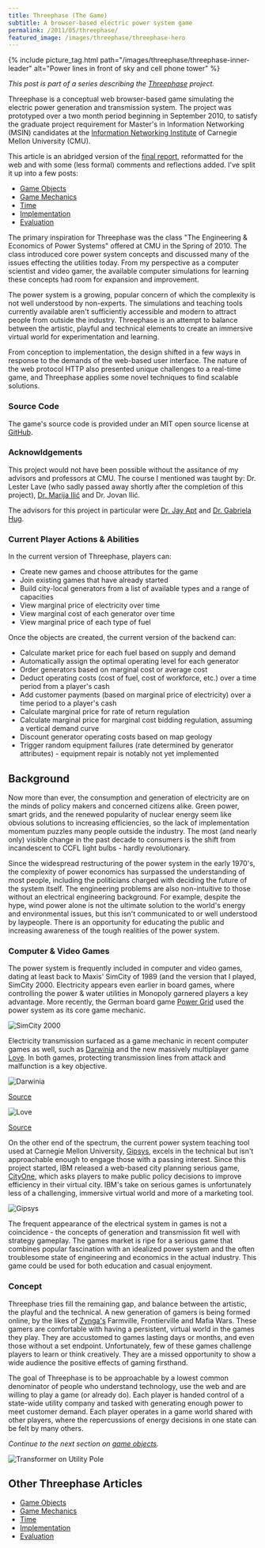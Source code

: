 ```yaml
---
title: Threephase (The Game)
subtitle: A browser-based electric power system game
permalink: /2011/05/threephase/
featured_image: /images/threephase/threephase-hero
---
```


{% include picture_tag.html path="/images/threephase/threephase-inner-leader" alt="Power lines in front of sky and cell phone tower" %}

*This post is part of a series describing the [Threephase](/2011/05/threephase/)
project.*

Threephase is a conceptual web browser-based game simulating the electric power
generation and transmission system. The project was prototyped over a two month
period beginning in September 2010, to satisfy the graduate project requirement
for Master's in Information Networking (MSIN) candidates at the [Information
Networking Institute](http://www.ini.cmu.edu) of Carnegie Mellon University
(CMU).

This article is an abridged version of the
[final report](/files/threephase/report.pdf),
reformatted for the web and with some (less formal) comments and reflections
added. I've split it up into a few posts:

* [Game Objects](/2011/05/threephase-game-objects/)
* [Game Mechanics](/2011/05/threephase-mechanics/)
* [Time](/2011/05/threephase-time/)
* [Implementation](/2011/05/threephase-implementation/)
* [Evaluation](/2011/05/threephase-time/)

The primary inspiration for Threephase was the class "The Engineering &
Economics of Power Systems" offered at CMU in the Spring of 2010. The class
introduced core power system concepts and discussed many of the issues effecting
the utilities today. From my perspective as a computer scientist and video
gamer, the available computer simulations for learning these concepts had room
for expansion and improvement.

The power system is a growing, popular concern of which the complexity is not
well understood by non-experts. The simulations and teaching tools currently
available aren't sufficiently accessible and modern to attract people from
outside the industry. Threephase is an attempt to balance between the artistic,
playful and technical elements to create an immersive virtual world for
experimentation and learning.

From conception to implementation, the design shifted in a few ways in response
to the demands of the web-based user interface. The nature of the web protocol
HTTP also presented unique challenges to a real-time game, and Threephase
applies some novel techniques to find scalable solutions.

### Source Code

The game's source code is provided under an MIT open source license at
[GitHub](https://github.com/peplin/threephase).

### Acknowldgements

This project would not have been possible without the assitance of my advisors
and professors at CMU. The course I mentioned was taught by:
Dr. Lester Lave
(who sadly passed away shortly after the completion of this project),
[Dr. Marija Ilić](http://www.ece.cmu.edu/~milic/) and Dr. Jovan Ilić.

The advisors for this project in particular were
[Dr. Jay Apt](https://www.cmu.edu/tepper/faculty-and-research/faculty-by-area/profiles/apt-jay.html)
and [Dr. Gabriela Hug](http://www.ece.cmu.edu/directory/details/4617).

### Current Player Actions & Abilities

In the current version of Threephase, players can:

* Create new games and choose attributes for the game
* Join existing games that have already started
* Build city-local generators from a list of available types and a range of
    capacities
* View marginal price of electricity over time
* View marginal cost of each generator over time
* View marginal price of each type of fuel

Once the objects are created, the current version of the backend can:

* Calculate market price for each fuel based on supply and demand
* Automatically assign the optimal operating level for each generator
* Order generators based on marginal cost or average cost
* Deduct operating costs (cost of fuel, cost of workforce, etc.) over a time
    period from a player's cash
* Add customer payments (based on marginal price of electricity) over a time
    period to a player's cash
* Calculate marginal price for rate of return regulation
* Calculate marginal price for marginal cost bidding regulation, assuming a
    vertical demand curve
* Discount generator operating costs based on map geology
* Trigger random equipment failures (rate determined by generator attributes) -
    equipment repair is notably not yet implemented

## Background

Now more than ever, the consumption and generation of electricity are on the
minds of policy makers and concerned citizens alike. Green power, smart grids,
and the renewed popularity of nuclear energy seem like obvious solutions to
increasing efficiencies, so the lack of implementation momentum puzzles many
people outside the industry. The most (and nearly only) visible change in the
past decade to consumers is the shift from incandescent to CCFL light bulbs -
hardly revolutionary.

Since the widespread restructuring of the power system in the early 1970's, the
complexity of power economics has surpassed the understanding of most people,
including the politicians charged with deciding the future of the system itself.
The engineering problems are also non-intuitive to those without an electrical
engineering background. For example, despite the hype, wind power alone is not
the ultimate solution to the world's energy and environmental issues, but this
isn't communicated to or well understood by laypeople. There is an opportunity
for educating the public and increasing awareness of the tough realities of the
power system.

### Computer & Video Games

The power system is frequently included in computer and video games, dating at
least back to Maxis' SimCity of 1989 (and the version that I played, SimCity
2000. Electricity appears even earlier in board games, where controlling the
power & water utilities in Monopoly garnered players a key advantage. More
recently, the German board game [Power
Grid](http://www.riograndegames.com/games.html?id=5) used the power system as
its core game mechanic.

![SimCity 2000](/images/threephase/simcity.png)

Electricity transmission surfaced as a game mechanic in recent computer games as
well, such as [Darwinia](http://www.introversion.co.uk) and the new massively
multiplayer game [Love](http://www.quelsolaar.com/love). In both games,
protecting transmission lines from attack and malfunction is a key objective.

![Darwinia](/images/threephase/darwinia.jpg)

[Source](http://www.introversion.co.uk)

![Love](/images/threephase/love.png)

[Source](http://www.quelsolaar.com/love)

On the other end of the spectrum, the current power system teaching tool used at
Carnegie Mellon University,
[Gipsys](https://www.ece.cmu.edu/~nsf-education/software.html), excels in the
technical but isn't approachable enough to engage those with a passing interest.
Since this project started, IBM released a web-based city planning serious game,
[CityOne](http://gamesforcities.com/database/cityone-a-smarter-planet-game/), which asks players to make public policy decisions to improve
efficiency in their virtual city. IBM's take on serious games is unfortunately
less of a challenging, immersive virtual world and more of a marketing tool.

![Gipsys](/images/threephase/gipsys.png)

The frequent appearance of the electrical system in games is not a coincidence -
the concepts of generation and transmission fit well with strategy gameplay. The
games market is ripe for a serious game that combines popular fascination with
an idealized power system and the often troublesome state of engineering and
economics in the actual industry. This game could be used for both education and
casual enjoyment.

### Concept

Threephase tries fill the remaining gap, and balance between the artistic, the
playful and the technical. A new generation of gamers is being formed online, by
the likes of [Zynga's](http://www.zynga.com/) Farmville, Frontierville and Mafia
Wars. These gamers are comfortable with having a persistent, virtual world in
the games they play. They are accustomed to games lasting days or months, and
even those without a set endpoint. Unfortunately, few of these games challenge
players to learn or think creatively. They are a missed opportunity to show a
wide audience the positive effects of gaming firsthand.

The goal of Threephase is to be approachable by a lowest common denominator of
people who understand technology, use the web and are willing to play a game (or
already do). Each player is handed control of a state-wide utility company and
tasked with generating enough power to meet customer demand. Each player
operates in a game world shared with other players, where the repercussions of
energy decisions in one state can be felt by many others.

*Continue to the next section on
[game objects](/2011/05/threephase-game-objects/).*

![Transformer on Utility Pole](/images/threephase/threephase-logo.jpg)

## Other Threephase Articles

* [Game Objects](/2011/05/threephase-game-objects/)
* [Game Mechanics](/2011/05/threephase-mechanics/)
* [Time](/2011/05/threephase-time/)
* [Implementation](/2011/05/threephase-implementation/)
* [Evaluation](/2011/05/threephase-time/)
